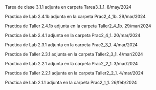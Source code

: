Tarea de clase 3.1.1 adjunta en carpeta Tarea3_1_1. 8/may/2024

Practica de Lab 2.4.1b adjunta en la carpeta Prac2_4_1b. 29/mar/2024

Practica de Taller 2.4.1b adjunta en la carpeta Taller2_4_1b. 29/mar/2024

Practica de Lab 2.4.1 adjunta en la carpeta Prac2_4_1. 20/mar/2024

Practica de Lab 2.3.1 adjunta en la carpeta Prac2_3_1. 4/mar/2024

Practica de Taller 2.3.1 adjunta en la carpeta Taller2_3_1. 4/mar/2024

Practica de Lab 2.2.1 adjunta en la carpeta Prac2_2_1. 3/mar/2024

Practica de Taller 2.2.1 adjunta en la carpeta Taller2_2_1. 4/mar/2024

Practica de Lab 2.1.1 adjunta en la carpeta Prac2_1_1. 26/feb/2024
